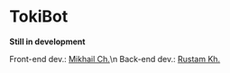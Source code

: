 # TokiBot


**Still in development**

Front-end dev.:  [Mikhail Ch.](https://github.com/Mid1i)\n
Back-end dev.: [Rustam Kh.](https://github.com/h0riz4n)
